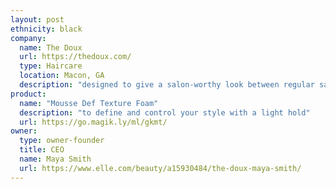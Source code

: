 ```yaml
---
layout: post
ethnicity: black
company:
  name: The Doux
  url: https://thedoux.com/
  type: Haircare
  location: Macon, GA
  description: "designed to give a salon-worthy look between regular salon visits"
product:
  name: "Mousse Def Texture Foam"
  description: "to define and control your style with a light hold"
  url: https://go.magik.ly/ml/gkmt/
owner:
  type: owner-founder
  title: CEO
  name: Maya Smith
  url: https://www.elle.com/beauty/a15930484/the-doux-maya-smith/
---
```

